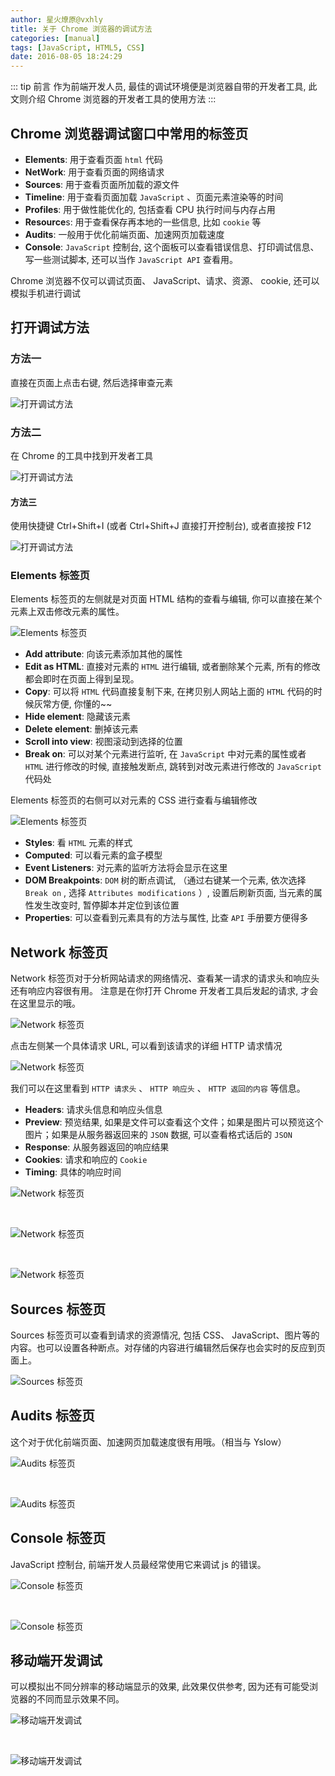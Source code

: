 ```yaml
---
author: 星火燎原@vxhly
title: 关于 Chrome 浏览器的调试方法
categories: [manual]
tags: [JavaScript, HTML5, CSS]
date: 2016-08-05 18:24:29
---
```


::: tip 前言
作为前端开发人员, 最佳的调试环境便是浏览器自带的开发者工具, 此文则介绍 Chrome 浏览器的开发者工具的使用方法
:::
<!-- more -->

## Chrome 浏览器调试窗口中常用的标签页

* **Elements**: 用于查看页面 `html` 代码
* **NetWork**: 用于查看页面的网络请求
* **Sources**: 用于查看页面所加载的源文件
* **Timeline**: 用于查看页面加载 `JavaScript` 、页面元素渲染等的时间
* **Profiles**: 用于做性能优化的, 包括查看 CPU 执行时间与内存占用
* **Resource**s: 用于查看保存再本地的一些信息, 比如 `cookie` 等
* **Audits**: 一般用于优化前端页面、加速网页加载速度
* **Console**:  `JavaScript` 控制台, 这个面板可以查看错误信息、打印调试信息、写一些测试脚本, 还可以当作 `JavaScript API` 查看用。

Chrome 浏览器不仅可以调试页面、 JavaScript、请求、资源、 cookie, 还可以模拟手机进行调试

## 打开调试方法

### 方法一

直接在页面上点击右键, 然后选择审查元素

![打开调试方法](http://oss-blog.test.upcdn.net/open-browser-debug-1.png)

### 方法二

在 Chrome 的工具中找到开发者工具

![打开调试方法](http://oss-blog.test.upcdn.net/open-broswer-debug-2.png)

#### 方法三

使用快捷键 Ctrl+Shift+I (或者 Ctrl+Shift+J 直接打开控制台), 或者直接按 F12

![打开调试方法](http://oss-blog.test.upcdn.net/open-browser-debug-3.png)

### Elements 标签页

Elements 标签页的左侧就是对页面 HTML 结构的查看与编辑, 你可以直接在某个元素上双击修改元素的属性。

![Elements 标签页](http://oss-blog.test.upcdn.net/broswer-debug-elements-1.png)

* **Add attribute**: 向该元素添加其他的属性
* **Edit as HTML**: 直接对元素的 `HTML` 进行编辑, 或者删除某个元素, 所有的修改都会即时在页面上得到呈现。
* **Copy**: 可以将 `HTML` 代码直接复制下来, 在拷贝别人网站上面的 `HTML` 代码的时候灰常方便, 你懂的~~
* **Hide element**: 隐藏该元素
* **Delete element**: 删掉该元素
* **Scroll into view**: 视图滚动到选择的位置
* **Break on**: 可以对某个元素进行监听, 在 `JavaScript` 中对元素的属性或者 `HTML` 进行修改的时候, 直接触发断点, 跳转到对改元素进行修改的 `JavaScript` 代码处

Elements 标签页的右侧可以对元素的 CSS 进行查看与编辑修改

![Elements 标签页](http://oss-blog.test.upcdn.net/broswer-debug-elements-2.png)

* **Styles**: 看 `HTML` 元素的样式
* **Computed**: 可以看元素的盒子模型
* **Event Listeners**: 对元素的监听方法将会显示在这里
* **DOM Breakpoints**:  `DOM` 树的断点调试, （通过右键某一个元素, 依次选择 `Break on` , 选择 `Attributes modifications` ）, 设置后刷新页面, 当元素的属性发生改变时, 暂停脚本并定位到该位置
* **Properties**: 可以查看到元素具有的方法与属性, 比查 `API` 手册要方便得多

## Network 标签页

Network 标签页对于分析网站请求的网络情况、查看某一请求的请求头和响应头还有响应内容很有用。 注意是在你打开 Chrome 开发者工具后发起的请求, 才会在这里显示的哦。

![Network 标签页](http://oss-blog.test.upcdn.net/browser-debug-network-1.png)

点击左侧某一个具体请求 URL, 可以看到该请求的详细 HTTP 请求情况

![Network 标签页](http://oss-blog.test.upcdn.net/browser-debug-network-2.png)

我们可以在这里看到 `HTTP 请求头` 、 `HTTP 响应头` 、 `HTTP 返回的内容` 等信息。

* **Headers**: 请求头信息和响应头信息
* **Preview**: 预览结果, 如果是文件可以查看这个文件；如果是图片可以预览这个图片；如果是从服务器返回来的 `JSON` 数据, 可以查看格式话后的 `JSON` 
* **Response**: 从服务器返回的响应结果
* **Cookies**: 请求和响应的 `Cookie` 
* **Timing**: 具体的响应时间

![Network 标签页](http://oss-blog.test.upcdn.net/browser-debug-network-4.png)

<br>

![Network 标签页](http://oss-blog.test.upcdn.net/browser-debug-network-5.png)

<br>

![Network 标签页](http://oss-blog.test.upcdn.net/browser-debug-network-6.png)

## Sources 标签页

Sources 标签页可以查看到请求的资源情况, 包括 CSS、 JavaScript、图片等的内容。也可以设置各种断点。对存储的内容进行编辑然后保存也会实时的反应到页面上。

![Sources 标签页](http://oss-blog.test.upcdn.net/browser-debug-sources-1.png)

## Audits 标签页

这个对于优化前端页面、加速网页加载速度很有用哦。（相当与 Yslow）

![Audits 标签页](http://oss-blog.test.upcdn.net/browser-debug-audits-3.png)

<br>

![Audits 标签页](http://oss-blog.test.upcdn.net/borwser-debug-audits-2.png)

## Console 标签页

JavaScript 控制台, 前端开发人员最经常使用它来调试 js 的错误。

![Console 标签页](http://oss-blog.test.upcdn.net/browser-debug-console-1.png)

<br>

![Console 标签页](http://oss-blog.test.upcdn.net/browser-debug-console-2.png)

## 移动端开发调试

可以模拟出不同分辨率的移动端显示的效果, 此效果仅供参考, 因为还有可能受浏览器的不同而显示效果不同。

![移动端开发调试](http://oss-blog.test.upcdn.net/browser-debug-moblie-1.png)

<br>

![移动端开发调试](http://oss-blog.test.upcdn.net/browser-debug-moblie-2.png)

